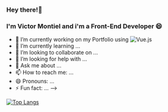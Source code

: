### Hey there!👋

<h3>I'm Victor Montiel and i'm a Front-End Developer 😄</h3>

- 🔭 I’m currently working on my Portfolio using ![Vue.js](https://img.shields.io/badge/-VueJS-black?style=flat-square&amp;logo=vue.js)
- 🌱 I’m currently learning ...
- 👯 I’m looking to collaborate on ...
- 🤔 I’m looking for help with ...
- 💬 Ask me about ...
- 📫 How to reach me: ...
- 😄 Pronouns: ...
- ⚡ Fun fact: ...
-->

[![Top Langs](https://github-readme-stats.vercel.app/api/top-langs/?username=vm05&layout=compact&text_color=daf7dc&bg_color=151515)](https://github.com/vm05/github-readme-stats)

